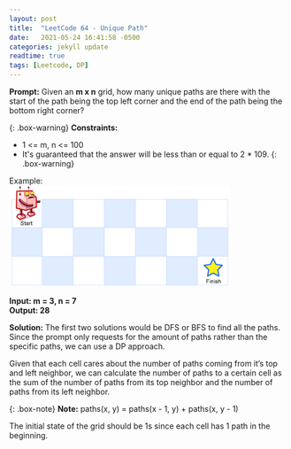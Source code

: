 ```yaml
---
layout: post
title:  "LeetCode 64 - Unique Path"
date:   2021-05-24 16:41:58 -0500
categories: jekyll update
readtime: true
tags: [Leetcode, DP]
---
```

**Prompt:** Given an **m x n** grid, how many unique paths are there with the start of the path being the top left corner and the end of the path being the bottom right corner?

{: .box-warning}
**Constraints:**  
- 1 <= m, n <= 100  
- It's guaranteed that the answer will be less than or equal to 2 * 109.
{: .box-warning}


Example:  
![Robot Maze](../assets/img/robot_maze.png)

**Input: m = 3, n = 7**  
**Output: 28**

**Solution:** The first two solutions would be DFS or BFS to find all the paths. Since the prompt only requests for the amount of paths rather than the specific paths, we can use a DP approach. 

Given that each cell cares about the number of paths coming from it’s top and left neighbor, we can calculate the number of paths to a certain cell as the sum of the number of paths from its top neighbor and the number of paths from its left neighbor.

{: .box-note}
**Note:** paths(x, y) = paths(x - 1, y) + paths(x, y - 1)

The initial state of the grid should be 1s since each cell has 1 path in the beginning.
